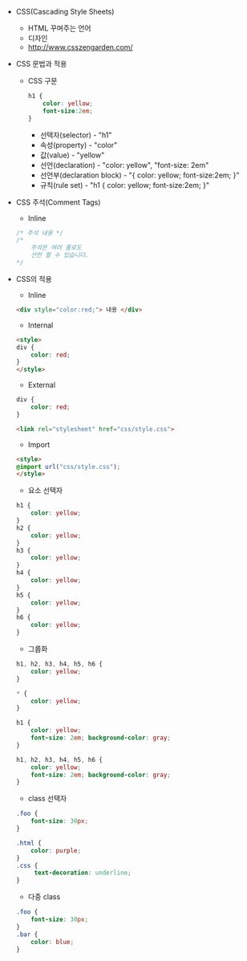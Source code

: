 * CSS(Cascading Style Sheets)
    * HTML 꾸며주는 언어
    * 디자인
    * http://www.csszengarden.com/

* CSS 문법과 적용
    * CSS 구문
        ```css
        h1 { 
            color: yellow;
            font-size:2em; 
        }
        ```
        * 선택자(selector) - "h1"
        * 속성(property) - "color"
        * 값(value) - "yellow"
        * 선언(declaration) - "color: yellow", "font-size: 2em"
        * 선언부(declaration block) - "{ color: yellow; font-size:2em; }"
        * 규칙(rule set) - "h1 { color: yellow; font-size:2em; }"

* CSS 주석(Comment Tags)
    * Inline
    ```css
    /* 주석 내용 */
    /*
        주석은 여러 줄로도
        선언 할 수 있습니다.
    */
    ```

* CSS의 적용
    * Inline
    ```html
    <div style="color:red;"> 내용 </div>
    ```

    * Internal
    ```html
    <style>
    div {
        color: red;
    }
    </style>
    ```

    * External
    ```css
    div {
        color: red;
    }
    ```
    ```html
    <link rel="stylesheet" href="css/style.css">
    ```

    * Import
    ```html
    <style>
    @import url("css/style.css"); 
    </style>
    ```

    * 요소 선택자
    ```css
    h1 { 
        color: yellow; 
    }
    h2 { 
        color: yellow; 
    }
    h3 { 
        color: yellow; 
    }
    h4 { 
        color: yellow; 
    }
    h5 { 
        color: yellow; 
    }
    h6 { 
        color: yellow; 
    }
    ```

    * 그룹화
    ```css
    h1, h2, h3, h4, h5, h6 {
        color: yellow; 
    }
    ```

    ```css
    * {
        color: yellow; 
    }
    ```

    ```css
    h1 { 
        color: yellow; 
        font-size: 2em; background-color: gray; 
    }
    ```

    ```css
    h1, h2, h3, h4, h5, h6 { 
        color: yellow; 
        font-size: 2em; background-color: gray; 
    }
    ```

    * class 선택자
    ```css
    .foo { 
        font-size: 30px; 
    }
    ```

    ```css
    .html { 
        color: purple; 
    }
    .css {
         text-decoration: underline; 
    }
    ```

    * 다중 class
    ```css
    .foo { 
        font-size: 30px; 
    }
    .bar {
        color: blue; 
    }
    ```